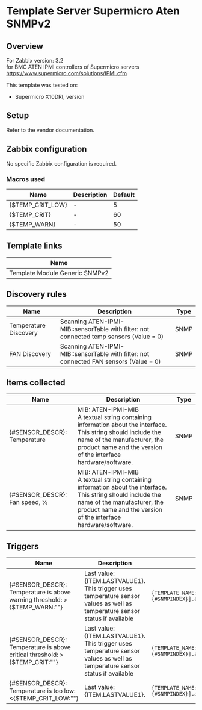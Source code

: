 
# Template Server Supermicro Aten SNMPv2

## Overview

For Zabbix version: 3.2  
for BMC ATEN IPMI controllers of Supermicro servers</br>https://www.supermicro.com/solutions/IPMI.cfm

This template was tested on:

- Supermicro X10DRI, version 

## Setup

Refer to the vendor documentation.

## Zabbix configuration

No specific Zabbix configuration is required.

### Macros used

|Name|Description|Default|
|----|-----------|-------|
|{$TEMP_CRIT_LOW}|-|5|
|{$TEMP_CRIT}|-|60|
|{$TEMP_WARN}|-|50|

## Template links

|Name|
|----|
|Template Module Generic SNMPv2|

## Discovery rules

|Name|Description|Type|
|----|-----------|----|
|Temperature Discovery|Scanning ATEN-IPMI-MIB::sensorTable with filter: not connected temp sensors (Value = 0)|SNMP|
|FAN Discovery|Scanning ATEN-IPMI-MIB::sensorTable with filter: not connected FAN sensors (Value = 0)|SNMP|

## Items collected

|Name|Description|Type|
|----|-----------|----|
|{#SENSOR_DESCR}: Temperature|MIB: ATEN-IPMI-MIB</br>A textual string containing information about the interface.</br>This string should include the name of the manufacturer, the product name and the version of the interface hardware/software.|SNMP|
|{#SENSOR_DESCR}: Fan speed, %|MIB: ATEN-IPMI-MIB</br>A textual string containing information about the interface.</br>This string should include the name of the manufacturer, the product name and the version of the interface hardware/software.|SNMP|


## Triggers

|Name|Description|Expression|Severity|
|----|-----------|----|----|
|{#SENSOR_DESCR}: Temperature is above warning threshold: >{$TEMP_WARN:""}|Last value: {ITEM.LASTVALUE1}.</br>This trigger uses temperature sensor values as well as temperature sensor status if available|`{TEMPLATE_NAME:sensor.temp.value[sensorReading.{#SNMPINDEX}].avg(5m)}>{$TEMP_WARN:""}`|WARNING|
|{#SENSOR_DESCR}: Temperature is above critical threshold: >{$TEMP_CRIT:""}|Last value: {ITEM.LASTVALUE1}.</br>This trigger uses temperature sensor values as well as temperature sensor status if available|`{TEMPLATE_NAME:sensor.temp.value[sensorReading.{#SNMPINDEX}].avg(5m)}>{$TEMP_CRIT:""}`|HIGH|
|{#SENSOR_DESCR}: Temperature is too low: <{$TEMP_CRIT_LOW:""}|Last value: {ITEM.LASTVALUE1}.|`{TEMPLATE_NAME:sensor.temp.value[sensorReading.{#SNMPINDEX}].avg(5m)}<{$TEMP_CRIT_LOW:""}`|AVERAGE|


